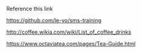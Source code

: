 Reference this link

https://github.com/le-yo/sms-training

http://coffee.wikia.com/wiki/List_of_coffee_drinks

https://www.octaviatea.com/pages/Tea-Guide.html
